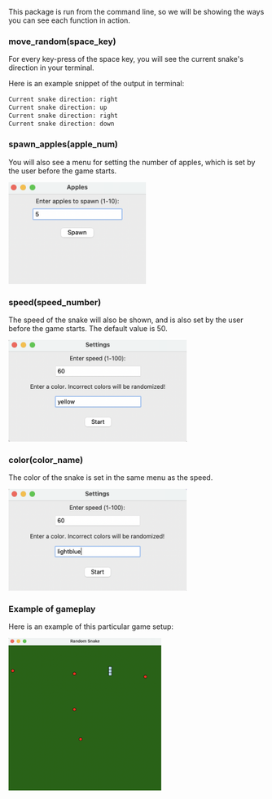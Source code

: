 This package is run from the command line, so we will be showing the ways you can see each function in action.

### move_random(space_key)

For every key-press of the space key, you will see the current snake's direction in your terminal.

Here is an example snippet of the output in terminal:
```
Current snake direction: right
Current snake direction: up
Current snake direction: right
Current snake direction: down
```

### spawn_apples(apple_num)
You will also see a menu for setting the number of apples, which is set by the user before the game starts.

<img src="images/apples.png" width="270" height="200" />

### speed(speed_number)
The speed of the snake will also be shown, and is also set by the user before the game starts. The default value is 50.

<img src="images/speed.png" width="350" height="200" />

### color(color_name)
The color of the snake is set in the same menu as the speed.

<img src="images/color.png" width="350" height="200" />

### Example of gameplay

Here is an example of this particular game setup:

<img src="images/play.png" width="300" height="300" />


